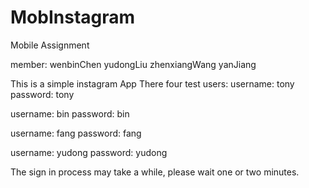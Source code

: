 # MobInstagram
Mobile Assignment

member:   wenbinChen     yudongLiu      zhenxiangWang       yanJiang

This is a simple instagram App
There four test users:
  username: tony
  password: tony 
  
  username: bin 
  password: bin
  
  username: fang 
  password: fang
  
  username: yudong
  password: yudong
  
  

The sign in process may take a while, please wait one or two minutes.
